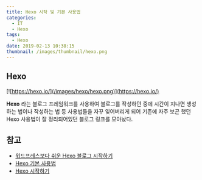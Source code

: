 ```yaml
---
title: Hexo 시작 및 기본 사용법
categories:
  - IT
  - Hexo
tags:
  - Hexo
date: 2019-02-13 10:38:15
thumbnail: /images/thumbnail/hexo.png
---
```


## Hexo

[![https://hexo.io/](/images/hexo/hexo.png)](https://hexo.io/)

**Hexo** 라는 블로그 프레임워크를 사용하여 블로그를 작성하던 중에 시간이 지나면 생성하는 법이나 작성하는 법 등 사용법들을 자꾸 잊어버리게 되어 기존에 자주 보곤 했던 Hexo 사용법이 잘 정리되어있던 블로그 링크를 모아놨다.

## 참고

- [워드프레스보다 쉬운 Hexo 블로그 시작하기](https://futurecreator.github.io/2016/06/14/get-started-with-hexo/)
- [Hexo 기본 사용법](https://futurecreator.github.io/2016/06/21/hexo-basic-usage/)
- [Hexo 시작하기](https://hyunseob.github.io/2016/02/23/start-hexo/)

